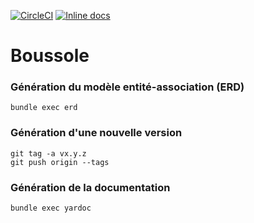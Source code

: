 [![CircleCI](https://circleci.com/gh/sgmap/boussole.svg?style=svg)](https://circleci.com/gh/sgmap/boussole)
[![Inline docs](http://inch-ci.org/github/sgmap/boussole.svg?branch=master)](http://inch-ci.org/github/sgmap/boussole)

# Boussole

### Génération du modèle entité-association (ERD)

```
bundle exec erd
```

### Génération d'une nouvelle version

```
git tag -a vx.y.z
git push origin --tags
```

### Génération de la documentation

```
bundle exec yardoc
```
